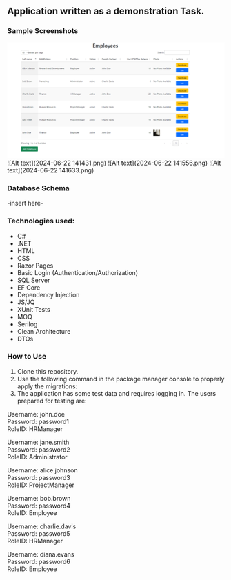 ## Application written as a demonstration Task.

### Sample Screenshots
![Alt text](https://raw.githubusercontent.com/MariuszBudzynski/DEMO_Out_of_Office_App/master/2024-06-22%20141332.png)
![Alt text](2024-06-22 141431.png)
![Alt text](2024-06-22 141556.png)
![Alt text](2024-06-22 141633.png)

### Database Schema
-insert here-

### Technologies used:
- C#
- .NET
- HTML
- CSS
- Razor Pages
- Basic Login (Authentication/Authorization)
- SQL Server
- EF Core
- Dependency Injection
- JS/JQ
- XUnit Tests
- MOQ
- Serilog
- Clean Architecture
- DTOs

### How to Use
1. Clone this repository.
2. Use the following command in the package manager console to properly apply the migrations:
3. The application has some test data and requires logging in. The users prepared for testing are:

Username: john.doe  
Password: password1  
RoleID: HRManager

Username: jane.smith  
Password: password2  
RoleID: Administrator

Username: alice.johnson  
Password: password3  
RoleID: ProjectManager

Username: bob.brown  
Password: password4  
RoleID: Employee

Username: charlie.davis  
Password: password5  
RoleID: HRManager

Username: diana.evans  
Password: password6  
RoleID: Employee
